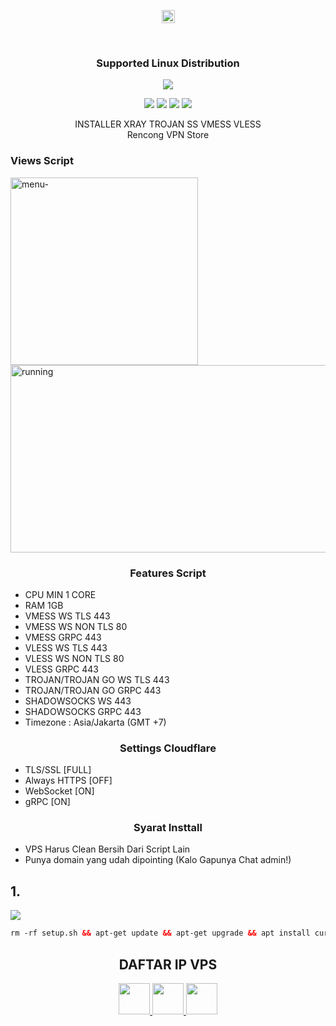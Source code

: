 <p align="center">
<img height=21 src="https://komarev.com/ghpvc/?username=firdaus-rx">
</p>
</br>
  <h3 align="center">Supported Linux Distribution</h3>
 </p> 
<p align="center"><img src="https://d33wubrfki0l68.cloudfront.net/5911c43be3b1da526ed609e9c55783d9d0f6b066/9858b/assets/img/debian-ubuntu-hover.png"></p> 
<p align="center"><img src="https://img.shields.io/static/v1?style=for-the-badge&logo=debian&label=Debian%209&message=Stretch&color=purple"> <img src="https://img.shields.io/static/v1?style=for-the-badge&logo=debian&label=Debian%2010&message=Buster&color=purple">  <img src="https://img.shields.io/static/v1?style=for-the-badge&logo=ubuntu&label=Ubuntu%2018&message=Lts&color=red"> <img src="https://img.shields.io/static/v1?style=for-the-badge&logo=ubuntu&label=Ubuntu%2020&message=Lts&color=red">
</p>


<!DOCTYPE html>
<html>

  <head>
    <meta charset='utf-8' />
    <meta http-equiv="X-UA-Compatible" content="chrome=1" />
    <meta name="description" content="Home Page : My Github Web" />
  </head>

  <body>
   <p align="center">
    INSTALLER XRAY TROJAN SS VMESS VLESS<br>
    Rencong VPN Store<br>
   </p>
    <p align="center">
      <h3 >Views Script</h3>
        <img src="https://github.com/firdaus-rx/xray/raw/main/img/.png" alt="menu-" width="300" height="300" alt="hi" class="inline"/><br />
        <img src="https://github.com/firdaus-rx/xray/raw/main/img/.png" alt="running" width="600" height="300" alt="hi" class="inline"/><br />
    </p>
  </body>
</html>

<h3 align="center">Features Script</h3>

- CPU MIN 1 CORE
- RAM 1GB
- VMESS WS TLS 443
- VMESS WS NON TLS 80
- VMESS GRPC 443
- VLESS WS TLS 443
- VLESS WS NON TLS 80
- VLESS GRPC 443
- TROJAN/TROJAN GO WS TLS 443
- TROJAN/TROJAN GO GRPC 443
- SHADOWSOCKS WS 443
- SHADOWSOCKS GRPC 443
- Timezone : Asia/Jakarta (GMT +7)
 

<h3 align="center">Settings Cloudflare</h3>

- TLS/SSL      [FULL]
- Always HTTPS [OFF]
- WebSocket    [ON]
- gRPC         [ON]


<h3 align="center">Syarat Insttall</h3>

- VPS Harus Clean Bersih Dari Script Lain
- Punya domain yang udah dipointing (Kalo Gapunya Chat admin!)

## 1.

  <img src="https://img.shields.io/badge/Install_Layanan_Xray%20-green">

```html
rm -rf setup.sh && apt-get update && apt-get upgrade && apt install curl && apt install screen && wget -q https://raw.githubusercontent.com/firdaus-rx/xray/main/setup.sh && chmod +x setup.sh && screen -S Xray ./setup.sh
```

<div height='45' align="center">
<h2>DAFTAR IP VPS </h2>
</div>

<div height='45' align="center">
<a href="https://github.com/firdaus-rx"> <img src="https://cdn.jsdelivr.net/npm/simple-icons@3.0.1/icons/github.svg" height='50'> </a>
<a href="https://facebook.com/firdaus2212"> <img src="https://cdn.jsdelivr.net/npm/simple-icons@3.0.1/icons/facebook.svg" height='50'> </a>
<a href="https://t.me/firdaus_rx"> <img src="https://cdn.jsdelivr.net/npm/simple-icons@3.0.1/icons/telegram.svg" height='50'> </a>
</div>

